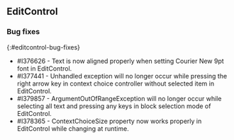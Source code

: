## EditControl

### Bug fixes
{:#editcontrol-bug-fixes}

* \#I376626 - Text is now aligned properly when setting Courier New 9pt font in EditControl.
* \#I377441 - Unhandled exception will no longer occur while pressing the right arrow key in context choice controller without selected item in EditControl.
* \#I379857 - ArgumentOutOfRangeException will no longer occur while selecting all text and pressing any keys in block selection mode of EditControl.
* \#I378365 - ContextChoiceSize property now works properly in EditControl while changing at runtime.